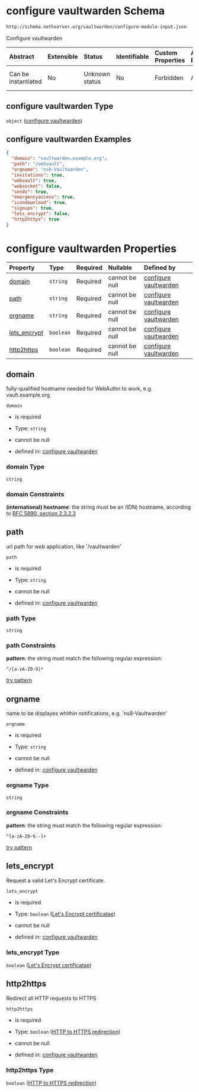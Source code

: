# configure vaultwarden Schema

```txt
http://schema.nethserver.org/vaultwarden/configure-module-input.json
```

Configure vaultwarden

| Abstract            | Extensible | Status         | Identifiable | Custom Properties | Additional Properties | Access Restrictions | Defined In                                                                                    |
| :------------------ | :--------- | :------------- | :----------- | :---------------- | :-------------------- | :------------------ | :-------------------------------------------------------------------------------------------- |
| Can be instantiated | No         | Unknown status | No           | Forbidden         | Allowed               | none                | [configure-module-input.json](vaultwarden/configure-module-input.json "open original schema") |

## configure vaultwarden Type

`object` ([configure vaultwarden](configure-module-input.md))

## configure vaultwarden Examples

```json
{
  "domain": "vaultwarden.example.org",
  "path": "/webvault",
  "orgname": "ns8-Vaultwarden",
  "invitations": true,
  "webvault": true,
  "websocket": false,
  "sends": true,
  "emergencyaccess": true,
  "icondownload": true,
  "signups": true,
  "lets_encrypt": false,
  "http2https": true
}
```

# configure vaultwarden Properties

| Property                       | Type      | Required | Nullable       | Defined by                                                                                                                                                                              |
| :----------------------------- | :-------- | :------- | :------------- | :-------------------------------------------------------------------------------------------------------------------------------------------------------------------------------------- |
| [domain](#domain)              | `string`  | Required | cannot be null | [configure vaultwarden](configure-module-input-properties-domain.md "http://schema.nethserver.org/vaultwarden/configure-module-input.json#/properties/domain")                          |
| [path](#path)                  | `string`  | Required | cannot be null | [configure vaultwarden](configure-module-input-properties-path.md "http://schema.nethserver.org/vaultwarden/configure-module-input.json#/properties/path")                              |
| [orgname](#orgname)            | `string`  | Required | cannot be null | [configure vaultwarden](configure-module-input-properties-orgname.md "http://schema.nethserver.org/vaultwarden/configure-module-input.json#/properties/orgname")                        |
| [lets\_encrypt](#lets_encrypt) | `boolean` | Required | cannot be null | [configure vaultwarden](configure-module-input-properties-lets-encrypt-certificatae.md "http://schema.nethserver.org/vaultwarden/configure-module-input.json#/properties/lets_encrypt") |
| [http2https](#http2https)      | `boolean` | Required | cannot be null | [configure vaultwarden](configure-module-input-properties-http-to-https-redirection.md "http://schema.nethserver.org/vaultwarden/configure-module-input.json#/properties/http2https")   |

## domain

fully-qualified hostname needed for WebAuthn to work, e.g. vault.example.org

`domain`

*   is required

*   Type: `string`

*   cannot be null

*   defined in: [configure vaultwarden](configure-module-input-properties-domain.md "http://schema.nethserver.org/vaultwarden/configure-module-input.json#/properties/domain")

### domain Type

`string`

### domain Constraints

**(international) hostname**: the string must be an (IDN) hostname, according to [RFC 5890, section 2.3.2.3](https://tools.ietf.org/html/rfc5890 "check the specification")

## path

url path for web application, like '/vaultwarden'

`path`

*   is required

*   Type: `string`

*   cannot be null

*   defined in: [configure vaultwarden](configure-module-input-properties-path.md "http://schema.nethserver.org/vaultwarden/configure-module-input.json#/properties/path")

### path Type

`string`

### path Constraints

**pattern**: the string must match the following regular expression:&#x20;

```regexp
^/[a-zA-Z0-9]*
```

[try pattern](https://regexr.com/?expression=%5E%2F%5Ba-zA-Z0-9%5D* "try regular expression with regexr.com")

## orgname

name to be displayes whithin notifications, e.g. 'ns8-Vaultwarden'

`orgname`

*   is required

*   Type: `string`

*   cannot be null

*   defined in: [configure vaultwarden](configure-module-input-properties-orgname.md "http://schema.nethserver.org/vaultwarden/configure-module-input.json#/properties/orgname")

### orgname Type

`string`

### orgname Constraints

**pattern**: the string must match the following regular expression:&#x20;

```regexp
^[a-zA-Z0-9.-]+
```

[try pattern](https://regexr.com/?expression=%5E%5Ba-zA-Z0-9.-%5D%2B "try regular expression with regexr.com")

## lets\_encrypt

Request a valid Let's Encrypt certificate.

`lets_encrypt`

*   is required

*   Type: `boolean` ([Let's Encrypt certificatae](configure-module-input-properties-lets-encrypt-certificatae.md))

*   cannot be null

*   defined in: [configure vaultwarden](configure-module-input-properties-lets-encrypt-certificatae.md "http://schema.nethserver.org/vaultwarden/configure-module-input.json#/properties/lets_encrypt")

### lets\_encrypt Type

`boolean` ([Let's Encrypt certificatae](configure-module-input-properties-lets-encrypt-certificatae.md))

## http2https

Redirect all HTTP requests to HTTPS

`http2https`

*   is required

*   Type: `boolean` ([HTTP to HTTPS redirection](configure-module-input-properties-http-to-https-redirection.md))

*   cannot be null

*   defined in: [configure vaultwarden](configure-module-input-properties-http-to-https-redirection.md "http://schema.nethserver.org/vaultwarden/configure-module-input.json#/properties/http2https")

### http2https Type

`boolean` ([HTTP to HTTPS redirection](configure-module-input-properties-http-to-https-redirection.md))
